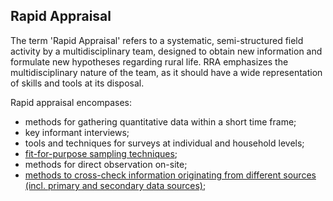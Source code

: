 ## Rapid Appraisal

The term 'Rapid Appraisal' refers to a systematic, semi-structured field activity by a multidisciplinary team, designed to obtain new information and formulate new hypotheses regarding rural life. RRA emphasizes the multidisciplinary nature of the team, as it should have a wide representation of skills and tools at its disposal.

Rapid appraisal encompases:<sup><a href="http://www.fao.org/docrep/w3241e/w3241e09.htm" title="Food and Agriculture Organization of the United Nations (FAO). n.d. “Chapter 8: Rapid Rural Appraisal,” ''Marketing Research and Information Systems'' <i>Web page</i>. Rome: FAO. [Accessed 20 November 2013]"></a></sup>

* methods for gathering quantitative data within a short time frame;
* key informant interviews;
* tools and techniques for surveys at individual and household levels;
* [fit-for-purpose sampling techniques](./methodology/methods_representative-samples.md);
* methods for direct observation on-site;
* [methods to cross-check information originating from different sources (incl. primary and secondary data sources)](./methodology/methods_impact-analysis.md);
